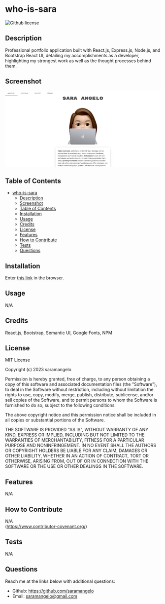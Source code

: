 # who-is-sara 
![Github license](https://img.shields.io/static/v1?label=License&message=MIT&color=brightgreen)

## Description 
Professional portfolio application built with React.js, Express.js, Node.js, and Bootstrap React UI, detailing my accomplishments as a developer, highlighting my strongest work as well as the thought processes behind them.

## Screenshot
![wis-ss.png](./src/images/screenshot.png)
  
## Table of Contents
    
- [who-is-sara](#who-is-sara)
  - [Description](#description)
  - [Screenshot](#screenshot)
  - [Table of Contents](#table-of-contents)
  - [Installation](#installation)
  - [Usage](#usage)
  - [Credits](#credits)
  - [License](#license)
  - [Features](#features)
  - [How to Contribute](#how-to-contribute)
  - [Tests](#tests)
  - [Questions](#questions)

  
## Installation
Enter [this link](https://saramangelo.github.io/who-is-sara/) in the browser.
  
  
## Usage
N/A
   
  
## Credits
React.js, Bootstrap, Semantic UI, Google Fonts, NPM
  
  
## License
MIT License

Copyright (c) 2023 saramangelo

Permission is hereby granted, free of charge, to any person obtaining a copy
of this software and associated documentation files (the "Software"), to deal
in the Software without restriction, including without limitation the rights
to use, copy, modify, merge, publish, distribute, sublicense, and/or sell
copies of the Software, and to permit persons to whom the Software is
furnished to do so, subject to the following conditions:

The above copyright notice and this permission notice shall be included in all
copies or substantial portions of the Software.

THE SOFTWARE IS PROVIDED "AS IS", WITHOUT WARRANTY OF ANY KIND, EXPRESS OR
IMPLIED, INCLUDING BUT NOT LIMITED TO THE WARRANTIES OF MERCHANTABILITY,
FITNESS FOR A PARTICULAR PURPOSE AND NONINFRINGEMENT. IN NO EVENT SHALL THE
AUTHORS OR COPYRIGHT HOLDERS BE LIABLE FOR ANY CLAIM, DAMAGES OR OTHER
LIABILITY, WHETHER IN AN ACTION OF CONTRACT, TORT OR OTHERWISE, ARISING FROM,
OUT OF OR IN CONNECTION WITH THE SOFTWARE OR THE USE OR OTHER DEALINGS IN THE
SOFTWARE.


## Features
N/A


## How to Contribute
N/A  
(https://www.contributor-covenant.org/)
  

## Tests
N/A


## Questions
Reach me at the links below with additional questions:
- Github: https://github.com/saramangelo
- Email: saramangelo@gmail.com
